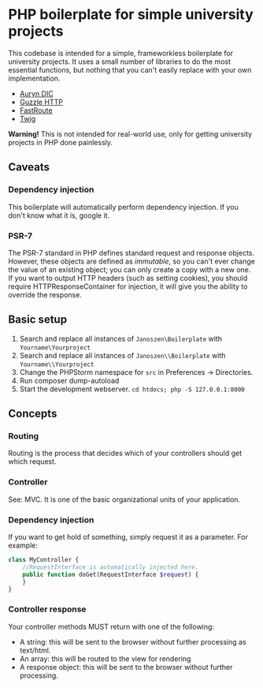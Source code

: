 # PHP boilerplate for simple university projects

This codebase is intended for a simple, frameworkless boilerplate for university projects. It uses a small number of 
libraries to do the most essential functions, but nothing that you can't easily replace with your own implementation.

- [Auryn DIC](https://github.com/rdlowrey/auryn)
- [Guzzle HTTP](http://guzzlephp.org/)
- [FastRoute](https://github.com/nikic/FastRoute)
- [Twig](http://twig.sensiolabs.org/)

**Warning!** This is not intended for real-world use, only for getting university projects in PHP done painlessly.

## Caveats

### Dependency injection

This boilerplate will automatically perform dependency injection. If you don't know what it is, google it.

### PSR-7

The PSR-7 standard in PHP defines standard request and response objects. However, these objects are defined as 
*immutable*, so you can't ever change the value of an existing object; you can only create a copy with a new one. If 
 you want to output HTTP headers (such as setting cookies), you should require HTTPResponseContainer for injection, 
 it will give you the ability to override the response.

## Basic setup

1. Search and replace all instances of `Janoszen\Boilerplate` with `Yourname\Yourproject`
2. Search and replace all instances of `Janoszen\\Boilerplate` with `Yourname\\Yourproject`
3. Change the PHPStorm namespace for `src` in Preferences -> Directories.
4. Run composer dump-autoload
5. Start the development webserver. `cd htdocs; php -S 127.0.0.1:8000`

## Concepts

### Routing

Routing is the process that decides which of your controllers should get which request.

### Controller

See: MVC. It is one of the basic organizational units of your application.

### Dependency injection

If you want to get hold of something, simply request it as a parameter. For example:

```php
class MyController {
    //RequestInterface is automatically injected here.
    public function doGet(RequestInterface $request) {
    }
}
```

### Controller response

Your controller methods MUST return with one of the following:

- A string: this will be sent to the browser without further processing as text/html.
- An array: this will be routed to the view for rendering
- A response object: this will be sent to the browser without further processing.
